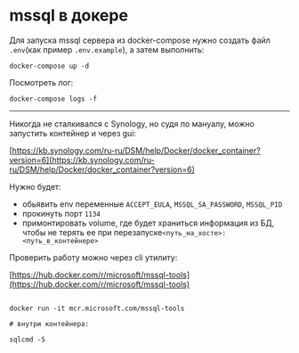 # mssql в докере

Для запуска mssql сервера из docker-compose нужно создать файл `.env`(как пример `.env.example`), а затем выполнить:

```shell
docker-compose up -d
```

Посмотреть лог:
```shell
docker-compose logs -f
```

---

Никогда не сталкивался с Synology, но судя по мануалу, можно запустить контейнер и через gui:

[https://kb.synology.com/ru-ru/DSM/help/Docker/docker_container?version=6](https://kb.synology.com/ru-ru/DSM/help/Docker/docker_container?version=6)

Нужно будет: 
- обьявить env переменные `ACCEPT_EULA`, `MSSQL_SA_PASSWORD`, `MSSQL_PID`
- прокинуть порт `1134`
- примонтировать volume, где будет храниться информация из БД, чтобы не терять ее при перезапуске`<путь_на_хосте>:<путь_в_контейнере>`

Проверить работу можно через cli утилиту:

[https://hub.docker.com/r/microsoft/mssql-tools](https://hub.docker.com/r/microsoft/mssql-tools)

```shell

docker run -it mcr.microsoft.com/mssql-tools

# внутри контейнера:

sqlcmd -S 

```